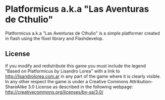 Platformicus a.k.a "Las Aventuras de Cthulio"
=========

Platformicus a.k.a "Las Aventuras de Cthulio" is a simple platformer created in flash using the flixel library and Flashdevelop.

License
-------

If you modify and redistribute this game you must include the legend "Based on Platformicus by Lisandro Lorea" with a link to http://lisandrolorea.com.ar in any part of the game where it is clearly visible.
In any other respect the game is under a Creative Commons Attribution-ShareAlike 3.0 License as described in the following webpage: http://creativecommons.org/licenses/by-sa/3.0/